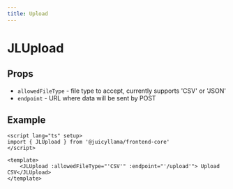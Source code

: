 ```yaml
---
title: Upload
---
```


# JLUpload

## Props

- `allowedFileType` - file type to accept, currently supports 'CSV' or 'JSON'
- `endpoint` - URL where data will be sent by POST

## Example

```vue
<script lang="ts" setup>
import { JLUpload } from '@juicyllama/frontend-core'
</script>

<template>
    <JLUpload :allowedFileType="'CSV'" :endpoint="'/upload'"> Upload CSV</JLUpload>
</template>
```
